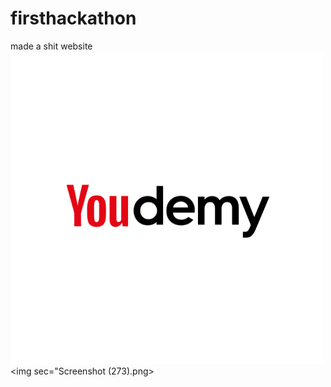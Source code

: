 # firsthackathon
made a shit website
<br>
<img src="Youdemy.png"></img>
<img sec="Screenshot (273).png></img>
